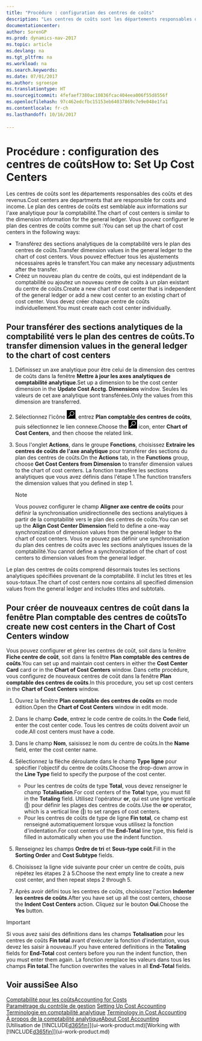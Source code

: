 ```yaml
---
title: "Procédure : configuration des centres de coûts"
description: "Les centres de coûts sont les départements responsables des coûts et des revenus. Le plan des centres de coûts est semblable aux informations sur l'axe analytique pour la comptabilité."
documentationcenter: 
author: SorenGP
ms.prod: dynamics-nav-2017
ms.topic: article
ms.devlang: na
ms.tgt_pltfrm: na
ms.workload: na
ms.search.keywords: 
ms.date: 07/01/2017
ms.author: sgroespe
ms.translationtype: HT
ms.sourcegitcommit: 4fefaef7380ac10836fcac404eea006f55d8556f
ms.openlocfilehash: 97c462edcfbc15153eb64037869c7e9e048e1fa1
ms.contentlocale: fr-ch
ms.lasthandoff: 10/16/2017

---
```

# <a name="how-to-set-up-cost-centers"></a><span data-ttu-id="a085d-104">Procédure : configuration des centres de coûts</span><span class="sxs-lookup"><span data-stu-id="a085d-104">How to: Set Up Cost Centers</span></span>
<span data-ttu-id="a085d-105">Les centres de coûts sont les départements responsables des coûts et des revenus.</span><span class="sxs-lookup"><span data-stu-id="a085d-105">Cost centers are departments that are responsible for costs and income.</span></span> <span data-ttu-id="a085d-106">Le plan des centres de coûts est semblable aux informations sur l'axe analytique pour la comptabilité.</span><span class="sxs-lookup"><span data-stu-id="a085d-106">The chart of cost centers is similar to the dimension information for the general ledger.</span></span> <span data-ttu-id="a085d-107">Vous pouvez configurer le plan des centres de coûts comme suit :</span><span class="sxs-lookup"><span data-stu-id="a085d-107">You can set up the chart of cost centers in the following ways:</span></span>  

-   <span data-ttu-id="a085d-108">Transférez des sections analytiques de la comptabilité vers le plan des centres de coûts.</span><span class="sxs-lookup"><span data-stu-id="a085d-108">Transfer dimension values in the general ledger to the chart of cost centers.</span></span> <span data-ttu-id="a085d-109">Vous pouvez effectuer tous les ajustements nécessaires après le transfert.</span><span class="sxs-lookup"><span data-stu-id="a085d-109">You can make any necessary adjustments after the transfer.</span></span>  
-   <span data-ttu-id="a085d-110">Créez un nouveau plan du centre de coûts, qui est indépendant de la comptabilité ou ajoutez un nouveau centre de coûts à un plan existant du centre de coûts.</span><span class="sxs-lookup"><span data-stu-id="a085d-110">Create a new chart of cost center that is independent of the general ledger or add a new cost center to an existing chart of cost center.</span></span> <span data-ttu-id="a085d-111">Vous devez créer chaque centre de coûts individuellement.</span><span class="sxs-lookup"><span data-stu-id="a085d-111">You must create each cost center individually.</span></span>  

## <a name="to-transfer-dimension-values-in-the-general-ledger-to-the-chart-of-cost-centers"></a><span data-ttu-id="a085d-112">Pour transférer des sections analytiques de la comptabilité vers le plan des centres de coûts.</span><span class="sxs-lookup"><span data-stu-id="a085d-112">To transfer dimension values in the general ledger to the chart of cost centers</span></span>  
1.  <span data-ttu-id="a085d-113">Définissez un axe analytique pour être celui de la dimension des centres de coûts dans la fenêtre **Mettre à jour les axes analytiques de comptabilité analytique**.</span><span class="sxs-lookup"><span data-stu-id="a085d-113">Set up a dimension to be the cost center dimension in the **Update Cost Acctg. Dimensions** window.</span></span> <span data-ttu-id="a085d-114">Seules les valeurs de cet axe analytique sont transférées.</span><span class="sxs-lookup"><span data-stu-id="a085d-114">Only the values from this dimension are transferred.</span></span>  
2.  <span data-ttu-id="a085d-115">Sélectionnez l'icône ![Page ou état pour la recherche](media/ui-search/search_small.png "icône Page ou état pour la recherche"), entrez **Plan comptable des centres de coûts**, puis sélectionnez le lien connexe.</span><span class="sxs-lookup"><span data-stu-id="a085d-115">Choose the ![Search for Page or Report](media/ui-search/search_small.png "Search for Page or Report icon") icon, enter **Chart of Cost Centers**, and then choose the related link.</span></span>  
3.  <span data-ttu-id="a085d-116">Sous l'onglet **Actions**, dans le groupe **Fonctions**, choisissez **Extraire les centres de coûts de l'axe analytique** pour transférer des sections du plan des centres de coûts.</span><span class="sxs-lookup"><span data-stu-id="a085d-116">On the **Actions** tab, in the **Functions** group, choose **Get Cost Centers from Dimension** to transfer dimension values to the chart of cost centers.</span></span> <span data-ttu-id="a085d-117">La fonction transfère les sections analytiques que vous avez définis dans l'étape 1.</span><span class="sxs-lookup"><span data-stu-id="a085d-117">The function transfers the dimension values that you defined in step 1.</span></span>  

    > [!NOTE]  
    >  <span data-ttu-id="a085d-118">Vous pouvez configurer le champ **Aligner axe centre de coûts** pour définir la synchronisation unidirectionnelle des sections analytiques à partir de la comptabilité vers le plan des centres de coûts.</span><span class="sxs-lookup"><span data-stu-id="a085d-118">You can set up the **Align Cost Center Dimension**  field to define a one-way synchronization of dimension values from the general ledger to the chart of cost centers.</span></span> <span data-ttu-id="a085d-119">Vous ne pouvez pas définir une synchronisation du plan des centres de coûts avec les sections analytiques issues de la comptabilité.</span><span class="sxs-lookup"><span data-stu-id="a085d-119">You cannot define a synchronization of the chart of cost centers to dimension values from the general ledger.</span></span>  

<span data-ttu-id="a085d-120">Le plan des centres de coûts comprend désormais toutes les sections analytiques spécifiées provenant de la comptabilité. Il inclut les titres et les sous-totaux.</span><span class="sxs-lookup"><span data-stu-id="a085d-120">The chart of cost centers now contains all specified dimension values from the general ledger and includes titles and subtotals.</span></span>  

## <a name="to-create-new-cost-centers-in-the-chart-of-cost-centers-window"></a><span data-ttu-id="a085d-121">Pour créer de nouveaux centres de coût dans la fenêtre Plan comptable des centres de coûts</span><span class="sxs-lookup"><span data-stu-id="a085d-121">To create new cost centers in the Chart of Cost Centers window</span></span>  
<span data-ttu-id="a085d-122">Vous pouvez configurer et gérer les centres de coût, soit dans la fenêtre **Fiche centre de coût**, soit dans la fenêtre **Plan comptable des centres de coûts**.</span><span class="sxs-lookup"><span data-stu-id="a085d-122">You can set up and maintain cost centers in either the **Cost Center Card** card or in the **Chart of Cost Centers** window.</span></span> <span data-ttu-id="a085d-123">Dans cette procédure, vous configurez de nouveaux centres de coût dans la fenêtre **Plan comptable des centres de coûts**.</span><span class="sxs-lookup"><span data-stu-id="a085d-123">In this procedure, you set up cost centers in the **Chart of Cost Centers** window.</span></span>  

1. <span data-ttu-id="a085d-124">Ouvrez la fenêtre **Plan comptable des centres de coûts** en mode édition.</span><span class="sxs-lookup"><span data-stu-id="a085d-124">Open the **Chart of Cost Centers** window in edit mode.</span></span>  
2. <span data-ttu-id="a085d-125">Dans le champ **Code**, entrez le code centre de coûts.</span><span class="sxs-lookup"><span data-stu-id="a085d-125">In the **Code** field, enter the cost center code.</span></span> <span data-ttu-id="a085d-126">Tous les centres de coûts doivent avoir un code.</span><span class="sxs-lookup"><span data-stu-id="a085d-126">All cost centers must have a code.</span></span>  
3. <span data-ttu-id="a085d-127">Dans le champ **Nom**, saisissez le nom du centre de coûts.</span><span class="sxs-lookup"><span data-stu-id="a085d-127">In the **Name** field, enter the cost center name.</span></span>  
4. <span data-ttu-id="a085d-128">Sélectionnez la flèche déroulante dans le champ **Type ligne** pour spécifier l'objectif du centre de coûts.</span><span class="sxs-lookup"><span data-stu-id="a085d-128">Choose the drop-down arrow in the **Line Type** field to specify the purpose of the cost center.</span></span>  

    - <span data-ttu-id="a085d-129">Pour les centres de coûts de type **Total**, vous devez renseigner le champ **Totalisation**.</span><span class="sxs-lookup"><span data-stu-id="a085d-129">For cost centers of the **Total** type, you must fill in the **Totaling** field.</span></span> <span data-ttu-id="a085d-130">Utilisez l'opérateur **or**, qui est une ligne verticale (**&#124;**) pour définir les plages des centres de coûts.</span><span class="sxs-lookup"><span data-stu-id="a085d-130">Use the **or** operator, which is a vertical line (**&#124;**) to set ranges of cost centers.</span></span>  
    - <span data-ttu-id="a085d-131">Pour les centres de coûts de type de ligne **Fin total**, ce champ est renseigné automatiquement lorsque vous utilisez la fonction d'indentation.</span><span class="sxs-lookup"><span data-stu-id="a085d-131">For cost centers of the **End-Total** line type, this field is filled in automatically when you use the indent function.</span></span>  
5.  <span data-ttu-id="a085d-132">Renseignez les champs **Ordre de tri** et **Sous-type coût**.</span><span class="sxs-lookup"><span data-stu-id="a085d-132">Fill in the **Sorting Order** and **Cost Subtype** fields.</span></span>  
6.  <span data-ttu-id="a085d-133">Choisissez la ligne vide suivante pour créer un centre de coûts, puis répétez les étapes 2 à 5.</span><span class="sxs-lookup"><span data-stu-id="a085d-133">Choose the next empty line to create a new cost center, and then repeat steps 2 through 5.</span></span>  
7.  <span data-ttu-id="a085d-134">Après avoir défini tous les centres de coûts, choisissez l'action **Indenter les centres de coûts**.</span><span class="sxs-lookup"><span data-stu-id="a085d-134">After you have set up all the cost centers, choose the **Indent Cost Centers** action.</span></span> <span data-ttu-id="a085d-135">Cliquez sur le bouton **Oui**.</span><span class="sxs-lookup"><span data-stu-id="a085d-135">Choose the **Yes** button.</span></span>  

> [!IMPORTANT]  
>  <span data-ttu-id="a085d-136">Si vous avez saisi des définitions dans les champs **Totalisation** pour les centres de coûts **Fin total** avant d'exécuter la fonction d'indentation, vous devez les saisir à nouveau.</span><span class="sxs-lookup"><span data-stu-id="a085d-136">If you have entered definitions in the **Totaling** fields for **End-Total** cost centers before you run the indent function, then you must enter them again.</span></span> <span data-ttu-id="a085d-137">La fonction remplace les valeurs dans tous les champs **Fin total**.</span><span class="sxs-lookup"><span data-stu-id="a085d-137">The function overwrites the values in all **End-Total** fields.</span></span>  

## <a name="see-also"></a><span data-ttu-id="a085d-138">Voir aussi</span><span class="sxs-lookup"><span data-stu-id="a085d-138">See Also</span></span>  
[<span data-ttu-id="a085d-139">Comptabilité pour les coûts</span><span class="sxs-lookup"><span data-stu-id="a085d-139">Accounting for Costs</span></span>](finance-manage-cost-accounting.md)  
<span data-ttu-id="a085d-140">[Paramétrage du contrôle de gestion](finance-set-up-cost-accounting.md) </span><span class="sxs-lookup"><span data-stu-id="a085d-140">[Setting Up Cost Accounting](finance-set-up-cost-accounting.md) </span></span>  
<span data-ttu-id="a085d-141">[Terminologie en comptabilité analytique](finance-terminology-in-cost-accounting.md) </span><span class="sxs-lookup"><span data-stu-id="a085d-141">[Terminology in Cost Accounting](finance-terminology-in-cost-accounting.md) </span></span>  
[<span data-ttu-id="a085d-142">À propos de la comptabilité analytique</span><span class="sxs-lookup"><span data-stu-id="a085d-142">About Cost Accounting</span></span>](finance-about-cost-accounting.md)  
<span data-ttu-id="a085d-143">[Utilisation de [!INCLUDE[d365fin](includes/d365fin_md.md)]](ui-work-product.md)</span><span class="sxs-lookup"><span data-stu-id="a085d-143">[Working with [!INCLUDE[d365fin](includes/d365fin_md.md)]](ui-work-product.md)</span></span>


